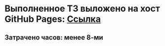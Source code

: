 # Выполненное ТЗ выложено на хост GitHub Pages: [Ссылка](https://tiodio324.github.io/bitroid-test-task/)

## Затрачено часов: менее 8-ми
